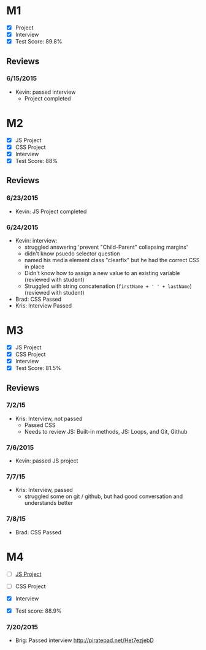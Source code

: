 # M1

- [x] Project
- [x] Interview
- [x] Test Score: 89.8%

## Reviews

### 6/15/2015

- Kevin: passed interview
  - Project completed

# M2

- [x] JS Project
- [x] CSS Project
- [x] Interview
- [x] Test Score: 88%

## Reviews

### 6/23/2015

- Kevin: JS Project completed

### 6/24/2015

- Kevin: interview:
  - struggled answering 'prevent "Child-Parent" collapsing margins'
  - didn't know psuedo selector question
  - named his media element class "clearfix" but he had the correct CSS in place
  - Didn't know how to assign a new value to an existing variable (reviewed with student)
  - Struggled with string concatenation (`firstName + ' ' + lastName`) (reviewed with student)
- Brad: CSS Passed
- Kris: Interview Passed

# M3

- [x] JS Project
- [x] CSS Project
- [x] Interview
- [x] Test Score: 81.5%

## Reviews

### 7/2/15

- Kris: Interview, not passed
  - Passed CSS
  - Needs to review JS: Built-in methods, JS: Loops, and Git, Github

### 7/6/2015

- Kevin: passed JS project

### 7/7/15

- Kris: Interview, passed
  - struggled some on git / github, but had good conversation and understands better

### 7/8/15

- Brad: CSS Passed

# M4

- [ ] [JS Project](https://github.com/coolhand37/jQuery-Twitter-v2)
- [ ] CSS Project
- [x] Interview
- [x] Test score: 88.9%


### 7/20/2015

-  Brig: Passed interview http://piratepad.net/Het7ezjebD

